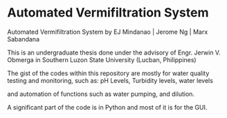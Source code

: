 # Automated Vermifiltration System
Automated Vermifiltration System by EJ Mindanao | Jerome Ng | Marx Sabandana

This is an undergraduate thesis done under the advisory of Engr. Jerwin V. Obmerga in Southern Luzon State University (Lucban, Philippines)

The gist of the codes within this repository are mostly for water quality testing and monitoring, such as:
pH Levels, Turbidity levels, water levels

and automation of functions such as water pumping, and dilution.

A significant part of the code is in Python and most of it is for the GUI.
